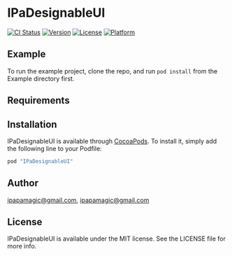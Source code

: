 # IPaDesignableUI

[![CI Status](http://img.shields.io/travis/ipapamagic@gmail.com/IPaDesignableUI.svg?style=flat)](https://travis-ci.org/ipapamagic@gmail.com/IPaDesignableUI)
[![Version](https://img.shields.io/cocoapods/v/IPaDesignableUI.svg?style=flat)](http://cocoapods.org/pods/IPaDesignableUI)
[![License](https://img.shields.io/cocoapods/l/IPaDesignableUI.svg?style=flat)](http://cocoapods.org/pods/IPaDesignableUI)
[![Platform](https://img.shields.io/cocoapods/p/IPaDesignableUI.svg?style=flat)](http://cocoapods.org/pods/IPaDesignableUI)

## Example

To run the example project, clone the repo, and run `pod install` from the Example directory first.

## Requirements

## Installation

IPaDesignableUI is available through [CocoaPods](http://cocoapods.org). To install
it, simply add the following line to your Podfile:

```ruby
pod "IPaDesignableUI"
```

## Author

ipapamagic@gmail.com, ipapamagic@gmail.com

## License

IPaDesignableUI is available under the MIT license. See the LICENSE file for more info.
